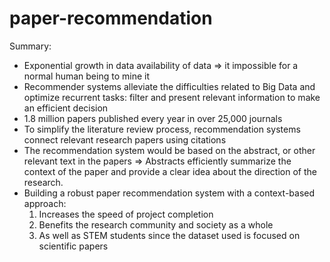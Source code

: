 # paper-recommendation
 Summary:
 - Exponential growth in data availability of data => it impossible for a normal human being to mine it  
 - Recommender systems alleviate the difficulties related to Big Data and optimize recurrent tasks: filter and present relevant information to make an efficient decision 
 - 1.8 million papers published every year in over 25,000 journals 
 - To simplify the literature review process, recommendation systems connect relevant research papers using citations
 - The recommendation system would be based on the abstract, or other relevant text in the papers ⇒ Abstracts efficiently summarize the context of the paper and provide a clear idea about the direction of the research. 
 - Building a robust paper recommendation system with a context-based approach:
     1. Increases the speed of project completion
     2. Benefits the research community and society as a whole
     3. As well as STEM students since the dataset used is focused on scientific papers
  
        


